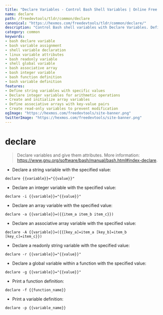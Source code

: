 ```yaml
---
title: "Declare Variables - Control Bash Shell Variables | Online Free DevTools by Hexmos"
name: declare
path: /freedevtools/tldr/common/declare
canonical: "https://hexmos.com/freedevtools/tldr/common/declare/"
description: "Control Bash shell variables with Declare Variables. Define variable types, scopes, and attributes. Improve script efficiency with this command-line tool. Free online tool, no registration required."
category: common
keywords:
- bash declare variable
- bash variable assignment
- shell variable declaration
- linux variable attributes
- bash readonly variable
- shell global variable
- bash associative array
- bash integer variable
- bash function definition
- bash variable definition
features:
- Define string variables with specific values
- Declare integer variables for arithmetic operations
- Create and initialize array variables
- Define associative arrays with key-value pairs
- Create read-only variables to prevent modification
ogImage: "https://hexmos.com/freedevtools/site-banner.png"
twitterImage: "https://hexmos.com/freedevtools/site-banner.png"
---
```


# declare

> Declare variables and give them attributes.
> More information: <https://www.gnu.org/software/bash/manual/bash.html#index-declare>.

- Declare a string variable with the specified value:

`declare {{variable}}="{{value}}"`

- Declare an integer variable with the specified value:

`declare -i {{variable}}="{{value}}"`

- Declare an array variable with the specified value:

`declare -a {{variable}}=({{item_a item_b item_c}})`

- Declare an associative array variable with the specified value:

`declare -A {{variable}}=({{[key_a]=item_a [key_b]=item_b [key_c]=item_c}})`

- Declare a readonly string variable with the specified value:

`declare -r {{variable}}="{{value}}"`

- Declare a global variable within a function with the specified value:

`declare -g {{variable}}="{{value}}"`

- Print a function definition:

`declare -f {{function_name}}`

- Print a variable definition:

`declare -p {{variable_name}}`

